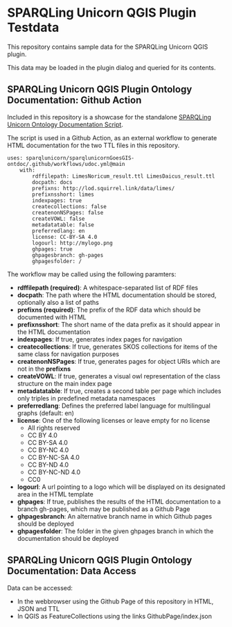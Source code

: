 # SPARQLing Unicorn QGIS Plugin Testdata
   
This repository contains sample data for the SPARQLing Unicorn QGIS plugin.

This data may be loaded in the plugin dialog and queried for its contents. 

## SPARQLing Unicorn QGIS Plugin Ontology Documentation: Github Action 
 
Included in this repository is a showcase for the standalone [SPARQLing Unicorn Ontology Documentation Script](https://github.com/sparqlunicorn/sparqlunicornGoesGIS-ontdoc).
    
The script is used in a Github Action, as an external workflow to generate HTML documentation for the two TTL files in this repository. 
 
```
uses: sparqlunicorn/sparqlunicornGoesGIS-ontdoc/.github/workflows/udoc.yml@main
    with: 
        rdffilepath: LimesNoricum_result.ttl LimesDaicus_result.ttl
        docpath: docs
        prefixns: http://lod.squirrel.link/data/limes/
        prefixnsshort: limes
        indexpages: true
        createcollections: false
        createnonNSPages: false
        createVOWL: false
        metadatatable: false
        preferredlang: en
        license: CC-BY-SA 4.0
        logourl: http://mylogo.png
        ghpages: true
        ghpagesbranch: gh-pages
        ghpagesfolder: /
```
  
The workflow may be called using the following paramters:
* **rdffilepath (required)**: A whitespace-separated list of RDF files
* **docpath**: The path where the HTML documentation should be stored, optionally also a list of paths
* **prefixns (required)**: The prefix of the RDF data which should be documented with HTML
* **prefixnsshort**: The short name of the data prefix as it should appear in the HTML documentation
* **indexpages**: If true, generates index pages for navigation
* **createcollections**: If true, generates SKOS collections for items of the same class for navigation purposes
* **createnonNSPages**: If true, generates pages for object URIs which are not in the **prefixns**
* **createVOWL**: If true, generates a visual owl representation of the class structure on the main index page
* **metadatatable**: If true, creates a second table per page which includes only triples in predefined metadata namespaces
* **preferredlang**: Defines the preferred label language for multilingual graphs (default: en)
* **license**: One of the following licenses or leave empty for no license 
  * All rights reserved 
  * CC BY 4.0 
  * CC BY-SA 4.0 
  * CC BY-NC 4.0 
  * CC BY-NC-SA 4.0 
  * CC BY-ND 4.0 
  * CC BY-NC-ND 4.0 
  * CC0
* **logourl**: A url pointing to a logo which will be displayed on its designated area in the HTML template
* **ghpages**: If true, publishes the results of the HTML documentation to a branch gh-pages, which may be published as a Github Page
* **ghpagesbranch**: An alternative branch name in which Github pages should be deployed
* **ghpagesfolder**: The folder in the given ghpages branch in which the documentation should be deployed

## SPARQLing Unicorn QGIS Plugin Ontology Documentation: Data Access

Data can be accessed:
* In the webbrowser using the Github Page of this repository in HTML, JSON and TTL
* In QGIS as FeatureCollections using the links GithubPage/index.json
